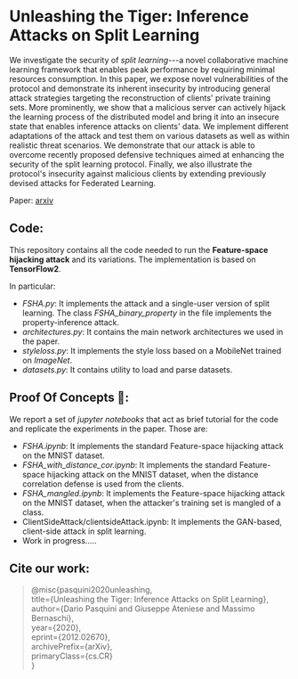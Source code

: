 # Unleashing the Tiger: Inference Attacks on Split Learning
We investigate the security of *split learning*---a novel collaborative machine learning framework that enables peak performance by requiring minimal resources consumption. In this paper, we expose novel vulnerabilities of the protocol and demonstrate its inherent insecurity by introducing general attack strategies targeting the reconstruction of clients' private training sets. More prominently, we show that a malicious server can actively hijack the learning process of the distributed model and bring it into an insecure state that enables inference attacks on clients' data. We implement different adaptations of the attack and test them on various datasets as well as within realistic threat scenarios. We demonstrate that our attack is able to overcome recently proposed defensive techniques aimed at enhancing the security of the split learning protocol. Finally, we also illustrate the protocol's insecurity against malicious clients by extending previously devised attacks for Federated Learning.

Paper: [arxiv](https://arxiv.org/abs/2012.02670)

## Code:

This repository contains all the code needed to run the **Feature-space hijacking attack** and its variations. The implementation is based on **TensorFlow2**.

In particular:

*  *FSHA.py*: It implements the attack and a single-user version of split learning. The class *FSHA_binary_property* in the file implements the property-inference attack.
* *architectures.py*: It contains the main network architectures we used in the paper.
* *styleloss.py*: It implements the style loss based on a MobileNet trained on *ImageNet*.
* *datasets.py*: It contains utility to load and parse datasets.

## Proof Of Concepts 🐯:

We report a set of *jupyter notebooks* that act as brief tutorial for the code and replicate the experiments in the paper. Those are:

* *FSHA.ipynb*: It implements the standard Feature-space hijacking attack on the MNIST dataset.
* *FSHA_with_distance_cor.ipynb*: It implements the standard Feature-space hijacking attack on the MNIST dataset, when the distance correlation defense is used from the clients.
* *FSHA_mangled.ipynb*: It implements the Feature-space hijacking attack on the MNIST dataset, when the attacker's training set is mangled of a class.
* ClientSideAttack/clientsideAttack.ipynb: It implements the GAN-based, client-side attack in split learning.
* Work in progress.....

## Cite our work:
>@misc{pasquini2020unleashing, <br>
>      title={Unleashing the Tiger: Inference Attacks on Split Learning}, <br>
>      author={Dario Pasquini and Giuseppe Ateniese and Massimo Bernaschi}, <br>
>      year={2020},<br>
>      eprint={2012.02670},<br>
>      archivePrefix={arXiv},<br>
>      primaryClass={cs.CR}<br>
>}



